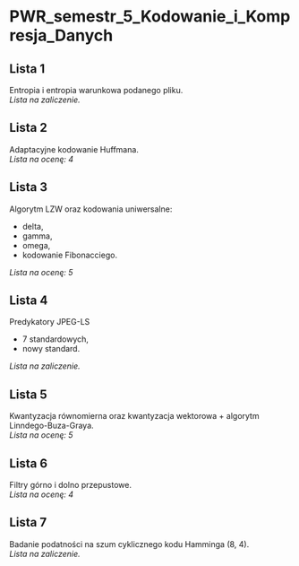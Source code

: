 # PWR_semestr_5_Kodowanie_i_Kompresja_Danych

## Lista 1

Entropia i entropia warunkowa podanego pliku.\
*Lista na zaliczenie.*

## Lista 2

Adaptacyjne kodowanie Huffmana.\
*Lista na ocenę: 4*

## Lista 3

Algorytm LZW oraz kodowania uniwersalne:
- delta,
- gamma,
- omega,
- kodowanie Fibonacciego.

*Lista na ocenę: 5*

## Lista 4

Predykatory JPEG-LS
- 7 standardowych,
- nowy standard.

*Lista na zaliczenie.*

## Lista 5

Kwantyzacja równomierna oraz kwantyzacja wektorowa + algorytm Linndego-Buza-Graya.\
*Lista na ocenę: 5*

## Lista 6

Filtry górno i dolno przepustowe.\
*Lista na ocenę: 4*

## Lista 7

Badanie podatności na szum  cyklicznego kodu Hamminga (8, 4).\
*Lista na zaliczenie.*

